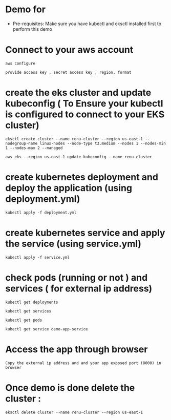 # Demo for 
* Pre-requisites: Make sure you have kubectl and eksctl installed first to perform this demo

# Connect to your aws account 
```
aws configure

provide access key , secret access key , region, format
```
# create the eks cluster and update kubeconfig ( To Ensure your kubectl is configured to connect to your EKS cluster)

```
eksctl create cluster --name renu-cluster --region us-east-1 --nodegroup-name linux-nodes --node-type t3.medium --nodes 1 --nodes-min 1 --nodes-max 2 --managed

aws eks --region us-east-1 update-kubeconfig --name renu-cluster

```

# create kubernetes deployment and deploy the application  (using deployment.yml)

```
kubectl apply -f deployment.yml

```

# create kubernetes service and apply the service (using service.yml)

```
kubectl apply -f service.yml
```

# check pods (running or not ) and services ( for external ip address)

```
kubectl get deployments

kubectl get services

kubectl get pods

kubectl get service demo-app-service

```

# Access the app through browser

```
Copy the external ip address and and your app exposed port (8000) in browser

```

# Once demo is done delete the cluster :

```
eksctl delete cluster --name renu-cluster --region us-east-1

```
